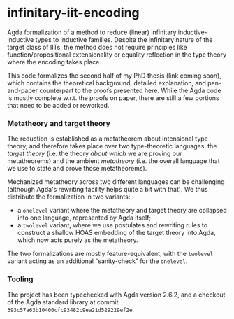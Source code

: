 # infinitary-iit-encoding

Agda formalization of a method to reduce (linear) infinitary inductive-inductive
types to inductive families. Despite the infinitary nature of the target class
of IITs, the method does not require principles like function/propositional
extensionality or equality reflection in the type theory where the encoding
takes place.

This code formalizes the second half of my PhD thesis (link coming soon), which
contains the theoretical background, detailed explanation, and pen-and-paper
counterpart to the proofs presented here. While the Agda code is
mostly complete w.r.t. the proofs on paper, there are still a few portions
that need to be added or reworked.

### Metatheory and target theory

The reduction is established as a metatheorem about intensional type theory, and
therefore takes place over two type-theoretic languages: the *target theory*
(i.e. the theory *about which* we are proving our metatheorems) and the ambient
*metatheory* (i.e. the overall language that we use to state and prove those
metatheorems).

Mechanized metatheory across two different languages can be challenging
(although Agda's rewriting facility helps quite a bit with that).  We thus
distribute the formalization in two variants: 

* a `onelevel` variant where the metatheory and target theory are collapsed into
one language, represented by Agda itself;
* a `twolevel` variant, where we use postulates and rewriting rules to construct
  a shallow HOAS embedding of the target theory into Agda, which now acts purely
  as the metatheory.

The two formalizations are mostly feature-equivalent, with the `twolevel`
variant acting as an additional "sanity-check" for the `onelevel`.

### Tooling

The project has been typechecked with Agda version 2.6.2, and a checkout of the
Agda standard library at commit `393c57a63b10400cfc93482c9ea21d529229ef2e`.
